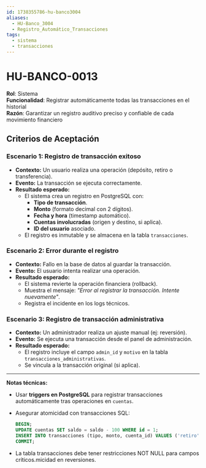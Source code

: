```yaml
---
id: 1738355786-hu-banco3004
aliases:
  - HU-Banco_3004
  - Registro_Automático_Transacciones
tags:
  - sistema
  - transacciones
---
```


# HU-BANCO-0013  

**Rol**: Sistema  
**Funcionalidad**: Registrar automáticamente todas las transacciones en el historial  
**Razón**: Garantizar un registro auditivo preciso y confiable de cada movimiento financiero  

## **Criterios de Aceptación**  

### **Escenario 1: Registro de transacción exitoso**  

- **Contexto:** Un usuario realiza una operación (depósito, retiro o transferencia).  
- **Evento:** La transacción se ejecuta correctamente.  
- **Resultado esperado:**  
  - El sistema crea un registro en PostgreSQL con:  
    - **Tipo de transacción**.  
    - **Monto** (formato decimal con 2 dígitos).  
    - **Fecha y hora** (timestamp automático).  
    - **Cuentas involucradas** (origen y destino, si aplica).  
    - **ID del usuario** asociado.  
  - El registro es inmutable y se almacena en la tabla `transacciones`.  

### **Escenario 2: Error durante el registro**  

- **Contexto:** Fallo en la base de datos al guardar la transacción.  
- **Evento:** El usuario intenta realizar una operación.  
- **Resultado esperado:**  
  - El sistema revierte la operación financiera (rollback).  
  - Muestra el mensaje: *"Error al registrar la transacción. Intente nuevamente"*.  
  - Registra el incidente en los logs técnicos.  

### **Escenario 3: Registro de transacción administrativa**  

- **Contexto:** Un administrador realiza un ajuste manual (ej: reversión).  
- **Evento:** Se ejecuta una transacción desde el panel de administración.  
- **Resultado esperado:**  
  - El registro incluye el campo `admin_id` y `motivo` en la tabla `transacciones_administrativas`.  
  - Se vincula a la transacción original (si aplica).  

---

**Notas técnicas:**  

- Usar **triggers en PostgreSQL** para registrar transacciones automáticamente tras operaciones en `cuentas`.  
- Asegurar atomicidad con transacciones SQL:  

  ```sql
  BEGIN;
  UPDATE cuentas SET saldo = saldo - 100 WHERE id = 1;
  INSERT INTO transacciones (tipo, monto, cuenta_id) VALUES ('retiro', 100.00, 1);
  COMMIT;
  ```

- La tabla transacciones debe tener restricciones NOT NULL para campos críticos.micidad en reversiones.  
